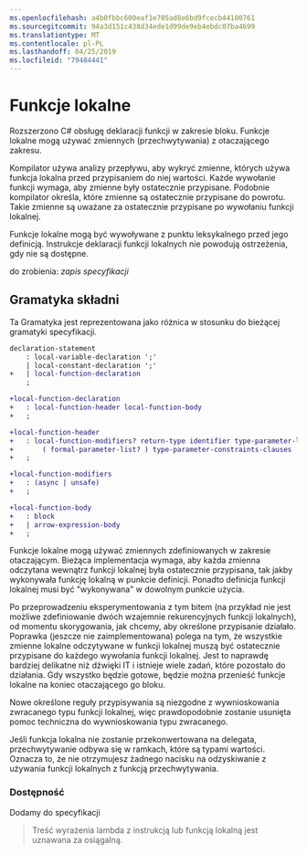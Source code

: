 ```yaml
---
ms.openlocfilehash: a4b0fbbc600eaf1e705ad8e6bd9fcecb44100761
ms.sourcegitcommit: 94a3d151c438d34ede1d99de9eb4ebdc07ba4699
ms.translationtype: MT
ms.contentlocale: pl-PL
ms.lasthandoff: 04/25/2019
ms.locfileid: "79484441"
---
```

# <a name="local-functions"></a>Funkcje lokalne

Rozszerzono C# obsługę deklaracji funkcji w zakresie bloku. Funkcje lokalne mogą używać zmiennych (przechwytywania) z otaczającego zakresu.

Kompilator używa analizy przepływu, aby wykryć zmienne, których używa funkcja lokalna przed przypisaniem do niej wartości. Każde wywołanie funkcji wymaga, aby zmienne były ostatecznie przypisane. Podobnie kompilator określa, które zmienne są ostatecznie przypisane do powrotu. Takie zmienne są uważane za ostatecznie przypisane po wywołaniu funkcji lokalnej.

Funkcje lokalne mogą być wywoływane z punktu leksykalnego przed jego definicją. Instrukcje deklaracji funkcji lokalnych nie powodują ostrzeżenia, gdy nie są dostępne.

do zrobienia: _zapis specyfikacji_

## <a name="syntax-grammar"></a>Gramatyka składni

Ta Gramatyka jest reprezentowana jako różnica w stosunku do bieżącej gramatyki specyfikacji.

```diff
declaration-statement
    : local-variable-declaration ';'
    | local-constant-declaration ';'
+   | local-function-declaration
    ;

+local-function-declaration
+   : local-function-header local-function-body
+   ;

+local-function-header
+   : local-function-modifiers? return-type identifier type-parameter-list?
+       ( formal-parameter-list? ) type-parameter-constraints-clauses
+   ;

+local-function-modifiers
+   : (async | unsafe)
+   ;

+local-function-body
+   : block
+   | arrow-expression-body
+   ;
```

Funkcje lokalne mogą używać zmiennych zdefiniowanych w zakresie otaczającym. Bieżąca implementacja wymaga, aby każda zmienna odczytana wewnątrz funkcji lokalnej była ostatecznie przypisana, tak jakby wykonywała funkcję lokalną w punkcie definicji. Ponadto definicja funkcji lokalnej musi być "wykonywana" w dowolnym punkcie użycia.

Po przeprowadzeniu eksperymentowania z tym bitem (na przykład nie jest możliwe zdefiniowanie dwóch wzajemnie rekurencyjnych funkcji lokalnych), od momentu skorygowania, jak chcemy, aby określone przypisanie działało. Poprawka (jeszcze nie zaimplementowana) polega na tym, że wszystkie zmienne lokalne odczytywane w funkcji lokalnej muszą być ostatecznie przypisane do każdego wywołania funkcji lokalnej. Jest to naprawdę bardziej delikatne niż dźwięki IT i istnieje wiele zadań, które pozostało do działania. Gdy wszystko będzie gotowe, będzie można przenieść funkcje lokalne na koniec otaczającego go bloku.

Nowe określone reguły przypisywania są niezgodne z wywnioskowania zwracanego typu funkcji lokalnej, więc prawdopodobnie zostanie usunięta pomoc techniczna do wywnioskowania typu zwracanego.

Jeśli funkcja lokalna nie zostanie przekonwertowana na delegata, przechwytywanie odbywa się w ramkach, które są typami wartości. Oznacza to, że nie otrzymujesz żadnego nacisku na odzyskiwanie z używania funkcji lokalnych z funkcją przechwytywania.

### <a name="reachability"></a>Dostępność

Dodamy do specyfikacji

> Treść wyrażenia lambda z instrukcją lub funkcją lokalną jest uznawana za osiągalną.
